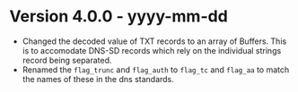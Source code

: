 # Version 4.0.0 - yyyy-mm-dd

- Changed the decoded value of TXT records to an array of Buffers. This is to accomodate DNS-SD records which rely on the individual strings record being separated.
- Renamed the `flag_trunc` and `flag_auth` to `flag_tc` and `flag_aa` to match the names of these in the dns standards.
